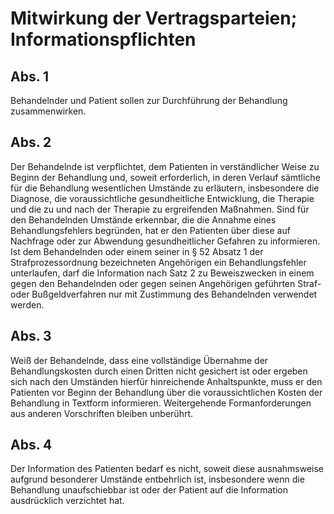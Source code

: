 # Mitwirkung der Vertragsparteien; Informationspflichten



## Abs. 1

 Behandelnder und Patient sollen zur Durchführung der Behandlung zusammenwirken.

## Abs. 2

 Der Behandelnde ist verpflichtet, dem Patienten in verständlicher Weise zu Beginn der Behandlung und, soweit erforderlich, in deren Verlauf sämtliche für die Behandlung wesentlichen Umstände zu erläutern, insbesondere die Diagnose, die voraussichtliche gesundheitliche Entwicklung, die Therapie und die zu und nach der Therapie zu ergreifenden Maßnahmen. Sind für den Behandelnden Umstände erkennbar, die die Annahme eines Behandlungsfehlers begründen, hat er den Patienten über diese auf Nachfrage oder zur Abwendung gesundheitlicher Gefahren zu informieren. Ist dem Behandelnden oder einem seiner in § 52 Absatz 1 der Strafprozessordnung bezeichneten Angehörigen ein Behandlungsfehler unterlaufen, darf die Information nach Satz 2 zu Beweiszwecken in einem gegen den Behandelnden oder gegen seinen Angehörigen geführten Straf- oder Bußgeldverfahren nur mit Zustimmung des Behandelnden verwendet werden.

## Abs. 3

 Weiß der Behandelnde, dass eine vollständige Übernahme der Behandlungskosten durch einen Dritten nicht gesichert ist oder ergeben sich nach den Umständen hierfür hinreichende Anhaltspunkte, muss er den Patienten vor Beginn der Behandlung über die voraussichtlichen Kosten der Behandlung in Textform informieren. Weitergehende Formanforderungen aus anderen Vorschriften bleiben unberührt.

## Abs. 4

 Der Information des Patienten bedarf es nicht, soweit diese ausnahmsweise aufgrund besonderer Umstände entbehrlich ist, insbesondere wenn die Behandlung unaufschiebbar ist oder der Patient auf die Information ausdrücklich verzichtet hat. 

